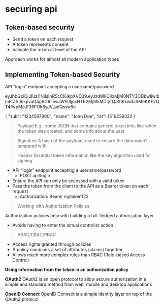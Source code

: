 # securing api

## Token-based security

- Send a token on each request
- A token represents consent
- Validate the token at level of the API

Approach works for almost all modern application types

## Implementing Token-based Security

API “login” endpoint accepting a username/password


eyJhbGciOiJIUzI1NiIsInR5cCI6IkpXVCJ9.eyJzdWIiOiIxMjM0NTY3ODkwIiwibmFtZSI6IkpvaG4gRG9lIiwiaWF0IjoxNTE2MjM5MDIyfQ.SflKxwRJSMeKKF2QT4fwpMeJf36POk6yJV_adQssw5c

{
"sub": "1234567890",
"name": "John Doe",
"iat": 1516239022
}

> Payload
E.g.: some JSON that contains generic token info, like when the token was created, and some 
info about the user

> Signature
A hash of the payload, used to ensure the data wasn’t tampered with

> Header
Essential token information like the key algorithm used for signing

- API “login” endpoint accepting a username/password
    - POST api/login
- Ensure the API can only be accessed with a valid token
- Pass the token from the client to the API as a Bearer token on each request
    - Authorization: Bearer mytoken123

> Working with Authorization Policies

Authorization policies help with building a full-fledged authorization layer
- Avoids having to enter the actual controller action

> ABAC/CBAC/PBAC

- Access rights granted through policies
- A policy combines a set of attributes (claims) together
- Allows much more complex rules than RBAC (Role-based Access Control)

**Using information from the token in an authorization policy**

**OAuth2**
OAuth2 is an open protocol to allow secure authorization in a simple and standard method from web, mobile and desktop applications

**OpenID Connect**
OpenID Connect is a simple identity layer on top of the OAuth2 protocol

